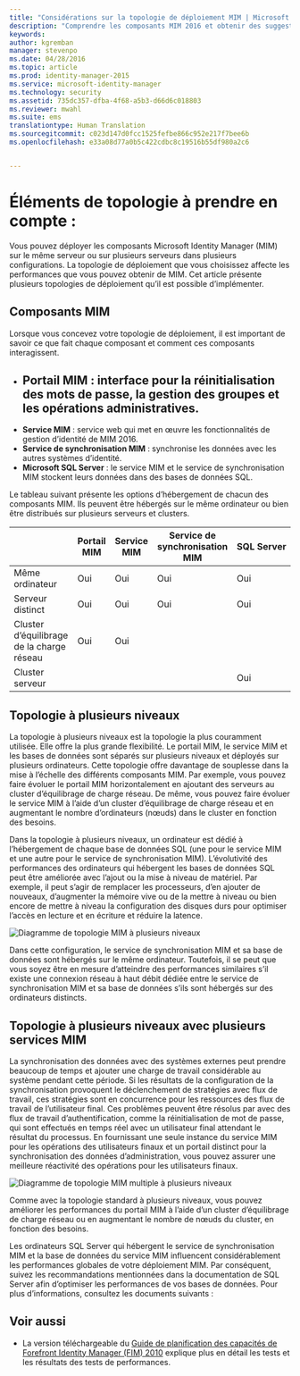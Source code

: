 ```yaml
---
title: "Considérations sur la topologie de déploiement MIM | Microsoft Identity Manager"
description: "Comprendre les composants MIM 2016 et obtenir des suggestions de déploiement dans votre environnement."
keywords: 
author: kgremban
manager: stevenpo
ms.date: 04/28/2016
ms.topic: article
ms.prod: identity-manager-2015
ms.service: microsoft-identity-manager
ms.technology: security
ms.assetid: 735dc357-dfba-4f68-a5b3-d66d6c018803
ms.reviewer: mwahl
ms.suite: ems
translationtype: Human Translation
ms.sourcegitcommit: c023d147d0fcc1525fefbe866c952e217f7bee6b
ms.openlocfilehash: e33a08d77a0b5c422cdbc8c19516b55df980a2c6


---
```



# Éléments de topologie à prendre en compte :
Vous pouvez déployer les composants Microsoft Identity Manager (MIM) sur le même serveur ou sur plusieurs serveurs dans plusieurs configurations. La topologie de déploiement que vous choisissez affecte les performances que vous pouvez obtenir de MIM. Cet article présente plusieurs topologies de déploiement qu’il est possible d’implémenter.

## Composants MIM
Lorsque vous concevez votre topologie de déploiement, il est important de savoir ce que fait chaque composant et comment ces composants interagissent.

- **Portail MIM** : interface pour la réinitialisation des mots de passe, la gestion des groupes et les opérations administratives.
    -
- **Service MIM** : service web qui met en œuvre les fonctionnalités de gestion d’identité de MIM 2016.
- **Service de synchronisation MIM** : synchronise les données avec les autres systèmes d’identité.
- **Microsoft SQL Server** : le service MIM et le service de synchronisation MIM stockent leurs données dans des bases de données SQL.

Le tableau suivant présente les options d’hébergement de chacun des composants MIM. Ils peuvent être hébergés sur le même ordinateur ou bien être distribués sur plusieurs serveurs et clusters.

| | Portail MIM | Service MIM | Service de synchronisation MIM | SQL Server |
| --- | --- | --- | --- | --- |
| Même ordinateur | Oui | Oui | Oui | Oui |
| Serveur distinct | Oui | Oui | Oui | Oui |
| Cluster d’équilibrage de la charge réseau | Oui | Oui | | |
| Cluster serveur | | | | Oui |


## Topologie à plusieurs niveaux
La topologie à plusieurs niveaux est la topologie la plus couramment utilisée. Elle offre la plus grande flexibilité. Le portail MIM, le service MIM et les bases de données sont séparés sur plusieurs niveaux et déployés sur plusieurs ordinateurs. Cette topologie offre davantage de souplesse dans la mise à l’échelle des différents composants MIM. Par exemple, vous pouvez faire évoluer le portail MIM horizontalement en ajoutant des serveurs au cluster d’équilibrage de charge réseau. De même, vous pouvez faire évoluer le service MIM à l’aide d’un cluster d’équilibrage de charge réseau et en augmentant le nombre d’ordinateurs (nœuds) dans le cluster en fonction des besoins.

Dans la topologie à plusieurs niveaux, un ordinateur est dédié à l’hébergement de chaque base de données SQL (une pour le service MIM et une autre pour le service de synchronisation MIM). L’évolutivité des performances des ordinateurs qui hébergent les bases de données SQL peut être améliorée avec l’ajout ou la mise à niveau de matériel. Par exemple, il peut s’agir de remplacer les processeurs, d’en ajouter de nouveaux, d’augmenter la mémoire vive ou de la mettre à niveau ou bien encore de mettre à niveau la configuration des disques durs pour optimiser l’accès en lecture et en écriture et réduire la latence.

![Diagramme de topologie MIM à plusieurs niveaux](media/MIM-topo-multitier.png)

Dans cette configuration, le service de synchronisation MIM et sa base de données sont hébergés sur le même ordinateur. Toutefois, il se peut que vous soyez être en mesure d’atteindre des performances similaires s’il existe une connexion réseau à haut débit dédiée entre le service de synchronisation MIM et sa base de données s’ils sont hébergés sur des ordinateurs distincts.


## Topologie à plusieurs niveaux avec plusieurs services MIM
La synchronisation des données avec des systèmes externes peut prendre beaucoup de temps et ajouter une charge de travail considérable au système pendant cette période. Si les résultats de la configuration de la synchronisation provoquent le déclenchement de stratégies avec flux de travail, ces stratégies sont en concurrence pour les ressources des flux de travail de l’utilisateur final. Ces problèmes peuvent être résolus par avec des flux de travail d’authentification, comme la réinitialisation de mot de passe, qui sont effectués en temps réel avec un utilisateur final attendant le résultat du processus. En fournissant une seule instance du service MIM pour les opérations des utilisateurs finaux et un portail distinct pour la synchronisation des données d’administration, vous pouvez assurer une meilleure réactivité des opérations pour les utilisateurs finaux.

![Diagramme de topologie MIM multiple à plusieurs niveaux](media/MIM-topo-multitier-multiservice.png)

Comme avec la topologie standard à plusieurs niveaux, vous pouvez améliorer les performances du portail MIM à l’aide d’un cluster d’équilibrage de charge réseau ou en augmentant le nombre de nœuds du cluster, en fonction des besoins.

Les ordinateurs SQL Server qui hébergent le service de synchronisation MIM et la base de données du service MIM influencent considérablement les performances globales de votre déploiement MIM. Par conséquent, suivez les recommandations mentionnées dans la documentation de SQL Server afin d’optimiser les performances de vos bases de données. Pour plus d’informations, consultez les documents suivants :

## Voir aussi
- La version téléchargeable du [Guide de planification des capacités de Forefront Identity Manager (FIM) 2010](http://go.microsoft.com/fwlink/?LinkId=200180) explique plus en détail les tests et les résultats des tests de performances.



<!--HONumber=Jun16_HO4-->


